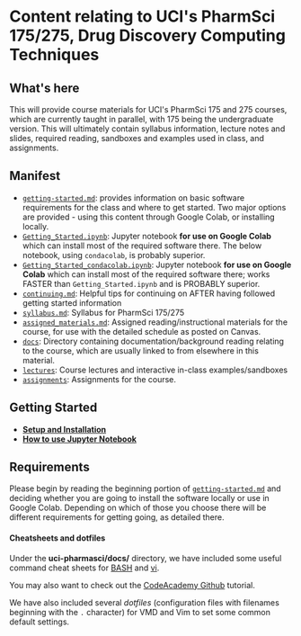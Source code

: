# Content relating to UCI's PharmSci 175/275, Drug Discovery Computing Techniques

## What's here
This will provide course materials for UCI's PharmSci 175 and 275 courses, which are currently taught in parallel, with 175 being the undergraduate version.
This will ultimately contain syllabus information, lecture notes and slides, required reading, sandboxes and examples used in class, and assignments.

## Manifest
- [`getting-started.md`](getting-started.md): provides information on basic software requirements for the class and where to get started. Two major options are provided - using this content through Google Colab, or installing locally.
- [`Getting_Started.ipynb`](Getting_started.ipynb): Jupyter notebook **for use on Google Colab** which can install most of the required software there. The below notebook, using `condacolab`, is probably superior.
- [`Getting_Started_condacolab.ipynb`](Getting_Started_condacolab.ipynb): Jupyter notebook **for use on Google Colab** which can install most of the required software there; works FASTER than `Getting_Started.ipynb` and is PROBABLY superior.
- [`continuing.md`](continuing.md): Helpful tips for continuing on AFTER having followed getting started information
- [`syllabus.md`](syllabus.md): Syllabus for PharmSci 175/275
- [`assigned_materials.md`](assigned_materials.md): Assigned reading/instructional materials for the course, for use with the detailed schedule as posted on Canvas.
- [`docs`](docs): Directory containing documentation/background reading relating to the course, which are usually linked to from elsewhere in this material.
- [`lectures`](lectures): Course lectures and interactive in-class examples/sandboxes
- [`assignments`](assignments): Assignments for the course.

## Getting Started
- **[Setup and Installation](getting-started.md)**
- **[How to use Jupyter Notebook](http://jupyter-notebook-beginner-guide.readthedocs.io/en/latest/execute.html)**

## Requirements

Please begin by reading the beginning portion of [`getting-started.md`](getting-started.md) and deciding whether you are going to install the software locally or use in Google Colab. Depending on which of those you choose there will be different requirements for getting going, as detailed there.


#### Cheatsheets and dotfiles
Under the **uci-pharmasci/docs/** directory, we have included some useful command cheat sheets for [BASH](https://github.com/nathanmlim/blues-apps/tree/master/docs/bash_cheatsheet.jpg) and [vi](https://github.com/nathanmlim/blues-apps/tree/master/docs/vi_cheatsheet.pdf).

You may also want to check out the [CodeAcademy Github](https://www.codecademy.com/learn/learn-git) tutorial.

We have also included several _dotfiles_ (configuration files with filenames beginning with the `.` character) for VMD and Vim to set some common default settings.

